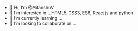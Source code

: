 - 👋 Hi, I’m @MitanshuV
- 👀 I’m interested in ...HTML5, CSS3, ES6, React js and python
- 🌱 I’m currently learning ...
- 💞️ I’m looking to collaborate on ...

<!---
MitanshuV/MitanshuV is a ✨ special ✨ repository because its `README.md` (this file) appears on your GitHub profile.
You can click the Preview link to take a look at your changes.
--->

